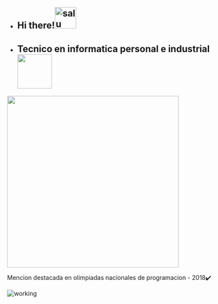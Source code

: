 
- ## Hi there!<img height="50hv" src="https://c.tenor.com/e-A86iy3iQcAAAAi/milk-and-mocha-smart.gif" alt="salu" /> 

- ## Tecnico en informatica personal e industrial <img height="80hv" src=https://imagendegatos.com/wp-content/uploads/2017/05/Im%C3%A1genes-Gif-De-Gatos-En-Anime-En-La-Computadora.gif />


<div class="flex-container">
  <img height="400hv" src="https://64.media.tumblr.com/a0cb677a47a628793bdd23ccc04b9212/7b4d19ecedd372bd-b5/s1280x1920/6a0b74005d4c0a1d1261e876a8a9ef5d32ae8e8e.jpg" />
  
  Mencion destacada en olimpiadas nacionales de programacion - 2018✔️

  <img src="https://www.jmcprl.net/GIF%20CONSTR/GIF%20CONSTRUCCION%20(77).gif" alt="working" />
</div> 

